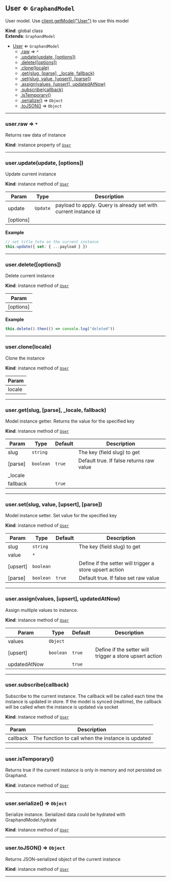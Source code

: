 <a name="User"></a>

## User ⇐ <code>GraphandModel</code>
User model. Use [client.getModel("User")](Client#getModel) to use this model

**Kind**: global class  
**Extends**: <code>GraphandModel</code>  

* [User](User.md#User) ⇐ <code>GraphandModel</code>
    * [.raw](#) ⇒ <code>\*</code>
    * [.update(update, [options])](#)
    * [.delete([options])](#)
    * [.clone(locale)](#)
    * [.get(slug, [parse], _locale, fallback)](#)
    * [.set(slug, value, [upsert], [parse])](#)
    * [.assign(values, [upsert], updatedAtNow)](#)
    * [.subscribe(callback)](#)
    * [.isTemporary()](#)
    * [.serialize()](#) ⇒ <code>Object</code>
    * [.toJSON()](#) ⇒ <code>Object</code>


* * *

<a name=""></a>

### user.raw ⇒ <code>\*</code>
Returns raw data of instance

**Kind**: instance property of [<code>User</code>](User.md#User)  

* * *

<a name=""></a>

### user.update(update, [options])
Update current instance

**Kind**: instance method of [<code>User</code>](User.md#User)  

| Param | Type | Description |
| --- | --- | --- |
| update | <code>Update</code> | payload to apply. Query is already set with current instance id |
| [options] |  |  |

**Example**  
```js
// set title toto on the current instance
this.update({ set: { ...payload } })
```

* * *

<a name=""></a>

### user.delete([options])
Delete current instance

**Kind**: instance method of [<code>User</code>](User.md#User)  

| Param |
| --- |
| [options] | 

**Example**  
```js
this.delete().then(() => console.log("deleted"))
```

* * *

<a name=""></a>

### user.clone(locale)
Clone the instance

**Kind**: instance method of [<code>User</code>](User.md#User)  

| Param |
| --- |
| locale | 


* * *

<a name=""></a>

### user.get(slug, [parse], _locale, fallback)
Model instance getter. Returns the value for the specified key

**Kind**: instance method of [<code>User</code>](User.md#User)  

| Param | Type | Default | Description |
| --- | --- | --- | --- |
| slug | <code>string</code> |  | The key (field slug) to get |
| [parse] | <code>boolean</code> | <code>true</code> | Default true. If false returns raw value |
| _locale |  |  |  |
| fallback |  | <code>true</code> |  |


* * *

<a name=""></a>

### user.set(slug, value, [upsert], [parse])
Model instance setter. Set value for the specified key

**Kind**: instance method of [<code>User</code>](User.md#User)  

| Param | Type | Default | Description |
| --- | --- | --- | --- |
| slug | <code>string</code> |  | The key (field slug) to get |
| value | <code>\*</code> |  |  |
| [upsert] | <code>boolean</code> |  | Define if the setter will trigger a store upsert action |
| [parse] | <code>boolean</code> | <code>true</code> | Default true. If false set raw value |


* * *

<a name=""></a>

### user.assign(values, [upsert], updatedAtNow)
Assign multiple values to instance.

**Kind**: instance method of [<code>User</code>](User.md#User)  

| Param | Type | Default | Description |
| --- | --- | --- | --- |
| values | <code>Object</code> |  |  |
| [upsert] | <code>boolean</code> | <code>true</code> | Define if the setter will trigger a store upsert action |
| updatedAtNow |  | <code>true</code> |  |


* * *

<a name=""></a>

### user.subscribe(callback)
Subscribe to the current instance. The callback will be called each time the instance is updated in store.
If the model is synced (realtime), the callback will be called when the instance is updated via socket

**Kind**: instance method of [<code>User</code>](User.md#User)  

| Param | Description |
| --- | --- |
| callback | The function to call when the instance is updated |


* * *

<a name=""></a>

### user.isTemporary()
Returns true if the current instance is only in memory and not persisted on Graphand.

**Kind**: instance method of [<code>User</code>](User.md#User)  

* * *

<a name=""></a>

### user.serialize() ⇒ <code>Object</code>
Serialize instance. Serialized data could be hydrated with GraphandModel.hydrate

**Kind**: instance method of [<code>User</code>](User.md#User)  

* * *

<a name=""></a>

### user.toJSON() ⇒ <code>Object</code>
Returns JSON-serialized object of the current instance

**Kind**: instance method of [<code>User</code>](User.md#User)  

* * *

